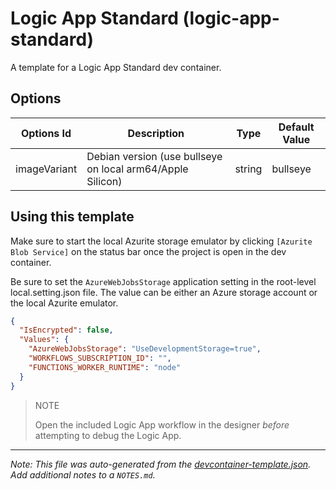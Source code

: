 
# Logic App Standard (logic-app-standard)

A template for a Logic App Standard dev container.

## Options

| Options Id | Description | Type | Default Value |
|-----|-----|-----|-----|
| imageVariant | Debian version (use bullseye on local arm64/Apple Silicon) | string | bullseye |


## Using this template

Make sure to start the local Azurite storage emulator by clicking `[Azurite Blob Service]` on the status bar once the project is open in the dev container.

Be sure to set the `AzureWebJobsStorage` application setting in the root-level local.setting.json file.  The value can be either an  Azure storage account or the local Azurite emulator.

```json
{
  "IsEncrypted": false,
  "Values": {
    "AzureWebJobsStorage": "UseDevelopmentStorage=true",
    "WORKFLOWS_SUBSCRIPTION_ID": "",
    "FUNCTIONS_WORKER_RUNTIME": "node"
  }
}
```

> NOTE
>
> Open the included Logic App workflow in the designer _before_ attempting to debug the Logic App.


---

_Note: This file was auto-generated from the [devcontainer-template.json](https://github.com/mcollier/logic-app-dev-container-template/blob/main/src/logic-app-standard/devcontainer-template.json).  Add additional notes to a `NOTES.md`._
